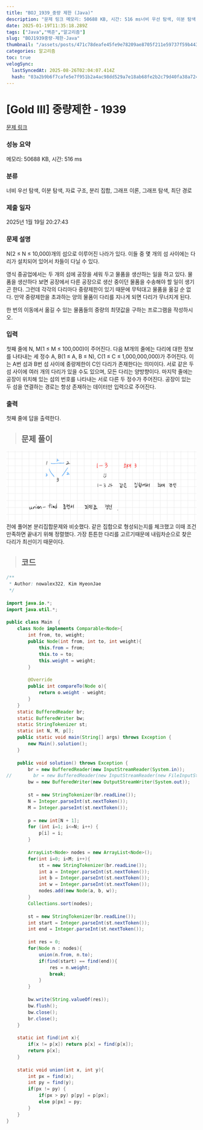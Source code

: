 ```yaml
---
title: "BOJ_1939_중량 제한 (Java)"
description: "문제 링크 메모리: 50688 KB, 시간: 516 ms너비 우선 탐색, 이분 탐색, 자료 구조, 분리 집합, 그래프 이론, 그래프 탐색, 최단 경로2025년 1월 19일 20:27:43전에 풀어본 분리집합문제와 비슷했다. 같은 집합으로 형성되는지를 체크했고 이때 조건"
date: 2025-01-19T11:35:18.289Z
tags: ["Java","백준","알고리즘"]
slug: "BOJ1939중량-제한-Java"
thumbnail: "/assets/posts/471c78deafe45fe9e78209ae8705f211e59737f59b443976b0f55804a001a950.png"
categories: 알고리즘
toc: true
velogSync:
  lastSyncedAt: 2025-08-26T02:04:07.414Z
  hash: "03a2b9b6f7cafe5e7f951b2a4ac98dd529a7e18ab68fe2b2c79d40fa38a724ca"
---
```


# [Gold III] 중량제한 - 1939 

[문제 링크](https://www.acmicpc.net/problem/1939) 

### 성능 요약

메모리: 50688 KB, 시간: 516 ms

### 분류

너비 우선 탐색, 이분 탐색, 자료 구조, 분리 집합, 그래프 이론, 그래프 탐색, 최단 경로

### 제출 일자

2025년 1월 19일 20:27:43

### 문제 설명

<p>N(2 ≤ N ≤ 10,000)개의 섬으로 이루어진 나라가 있다. 이들 중 몇 개의 섬 사이에는 다리가 설치되어 있어서 차들이 다닐 수 있다.</p>

<p>영식 중공업에서는 두 개의 섬에 공장을 세워 두고 물품을 생산하는 일을 하고 있다. 물품을 생산하다 보면 공장에서 다른 공장으로 생산 중이던 물품을 수송해야 할 일이 생기곤 한다. 그런데 각각의 다리마다 중량제한이 있기 때문에 무턱대고 물품을 옮길 순 없다. 만약 중량제한을 초과하는 양의 물품이 다리를 지나게 되면 다리가 무너지게 된다.</p>

<p>한 번의 이동에서 옮길 수 있는 물품들의 중량의 최댓값을 구하는 프로그램을 작성하시오.</p>

### 입력 

 <p>첫째 줄에 N, M(1 ≤ M ≤ 100,000)이 주어진다. 다음 M개의 줄에는 다리에 대한 정보를 나타내는 세 정수 A, B(1 ≤ A, B ≤ N), C(1 ≤ C ≤ 1,000,000,000)가 주어진다. 이는 A번 섬과 B번 섬 사이에 중량제한이 C인 다리가 존재한다는 의미이다. 서로 같은 두 섬 사이에 여러 개의 다리가 있을 수도 있으며, 모든 다리는 양방향이다. 마지막 줄에는 공장이 위치해 있는 섬의 번호를 나타내는 서로 다른 두 정수가 주어진다. 공장이 있는 두 섬을 연결하는 경로는 항상 존재하는 데이터만 입력으로 주어진다.</p>

### 출력 

 <p>첫째 줄에 답을 출력한다.</p>

> ## 문제 풀이

![](/assets/posts/471c78deafe45fe9e78209ae8705f211e59737f59b443976b0f55804a001a950.png)
전에 풀어본 분리집합문제와 비슷했다. 같은 집합으로 형성되는지를 체크했고 이때 조건만족하면 끝내기 위해 정렬했다. 가장 튼튼한 다리를 고르기때문에 내림차순으로 찾은 다리가 최선이기 때문이다. 

> ## 코드

```java
/**
 * Author: nowalex322, Kim HyeonJae
 */

import java.io.*;
import java.util.*;

public class Main  {
    class Node implements Comparable<Node>{
        int from, to, weight;
        public Node(int from, int to, int weight){
            this.from = from;
            this.to = to;
            this.weight = weight;
        }

        @Override
        public int compareTo(Node o){
            return o.weight - weight;
        }
    }
    static BufferedReader br;
    static BufferedWriter bw;
    static StringTokenizer st;
    static int N, M, p[];
    public static void main(String[] args) throws Exception {
        new Main().solution();
    }

    public void solution() throws Exception {
        br = new BufferedReader(new InputStreamReader(System.in));
//        br = new BufferedReader(new InputStreamReader(new FileInputStream("src/main/java/BOJ_1939_중량제한/input.txt")));
        bw = new BufferedWriter(new OutputStreamWriter(System.out));
        
        st = new StringTokenizer(br.readLine());
        N = Integer.parseInt(st.nextToken());
        M = Integer.parseInt(st.nextToken());

        p = new int[N + 1];
        for (int i=1; i<=N; i++) {
            p[i] = i;
        }

        ArrayList<Node> nodes = new ArrayList<Node>();
        for(int i=0; i<M; i++){
            st = new StringTokenizer(br.readLine());
            int a = Integer.parseInt(st.nextToken());
            int b = Integer.parseInt(st.nextToken());
            int w = Integer.parseInt(st.nextToken());
            nodes.add(new Node(a, b, w));
        }
        Collections.sort(nodes);

        st = new StringTokenizer(br.readLine());
        int start = Integer.parseInt(st.nextToken());
        int end = Integer.parseInt(st.nextToken());

        int res = 0;
        for(Node n : nodes){
            union(n.from, n.to);
            if(find(start) == find(end)){
                res = n.weight;
                break;
            }
        }
        
        bw.write(String.valueOf(res));
        bw.flush();
        bw.close();
        br.close();
    }

    static int find(int x){
        if(x != p[x]) return p[x] = find(p[x]);
        return p[x];
    }

    static void union(int x, int y){
        int px = find(x);
        int py = find(y);
        if(px != py) {
            if(px > py) p[py] = p[px];
            else p[px] = py;
        }
    }
}
```